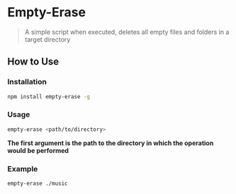# Empty-Erase

> A simple script when executed, deletes all empty files and folders in a target directory

## How to Use

### Installation

```bash
npm install empty-erase -g
```

### Usage

```bash
empty-erase <path/to/directory>
```

**The first argument is the path to the directory in which the operation would be performed**

### Example

```bash
empty-erase ./music
```
